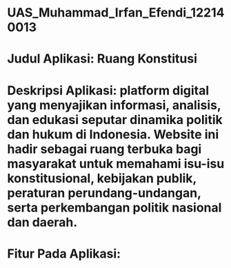 # UAS_Muhammad_Irfan_Efendi_122140013
# Judul Aplikasi: Ruang Konstitusi
# Deskripsi Aplikasi: platform digital yang menyajikan informasi, analisis, dan edukasi seputar dinamika politik dan hukum di Indonesia. Website ini hadir sebagai ruang terbuka bagi masyarakat untuk memahami isu-isu konstitusional, kebijakan publik, peraturan perundang-undangan, serta perkembangan politik nasional dan daerah.
# Fitur Pada Aplikasi: 